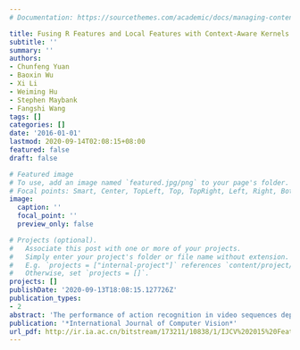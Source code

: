 ```yaml
---
# Documentation: https://sourcethemes.com/academic/docs/managing-content/

title: Fusing R Features and Local Features with Context-Aware Kernels for Action ecognition
subtitle: ''
summary: ''
authors:
- Chunfeng Yuan
- Baoxin Wu
- Xi Li
- Weiming Hu
- Stephen Maybank
- Fangshi Wang
tags: []
categories: []
date: '2016-01-01'
lastmod: 2020-09-14T02:08:15+08:00
featured: false
draft: false

# Featured image
# To use, add an image named `featured.jpg/png` to your page's folder.
# Focal points: Smart, Center, TopLeft, Top, TopRight, Left, Right, BottomLeft, Bottom, BottomRight.
image:
  caption: ''
  focal_point: ''
  preview_only: false

# Projects (optional).
#   Associate this post with one or more of your projects.
#   Simply enter your project's folder or file name without extension.
#   E.g. `projects = ["internal-project"]` references `content/project/deep-learning/index.md`.
#   Otherwise, set `projects = []`.
projects: []
publishDate: '2020-09-13T18:08:15.127726Z'
publication_types:
- 2
abstract: 'The performance of action recognition in video sequences depends significantly on the representation of actions and the similarity measurement between the representations. In this paper, we combine two kinds of features extracted from the spatio-temporal interest points with context-aware kernels for action recognition. For the action representation, local cuboid features extracted around interest points are very popular using a Bag of Visual Words (BOVW) model. Such representations, however, ignore potentially valuable information about the global spatio-temporal distribution of interest points. We propose a new global feature to capture the detailed geometrical distribution of interest points. It is calculated by using the 3D R transform which is defined as an extended 3D discrete Radon transform, followed by the application of a two-directional two-dimensional principal component analysis. For the similarity measurement, we model a video set as an optimized probabilistic hypergraph and propose a context-aware kernel to measure high order relationships among videos. The context-aware kernel is more robust to the noise and outliers in the data than the traditional context-free kernel which just considers the pairwise relationships between videos. The hyperedges of the hypergraph are constructed based on a learnt Mahalanobis distance metric. Any disturbing information from other classes is excluded from each hyperedge. Finally, a multiple kernel learning algorithm is designed by integrating the l2 norm regularization into a linear SVM classifier to fuse the R feature and the BOVW representation for action recognition. Experimental results on several datasets demonstrate the effectiveness of the proposed approach for action recognition.'
publication: '*International Journal of Computer Vision*'
url_pdf: http://ir.ia.ac.cn/bitstream/173211/10838/1/IJCV%202015%20Features%20and%20Local%20Features%20with%20Context-aware%20Kernels%20for%20Action%20Recognition.pdf
---
```

